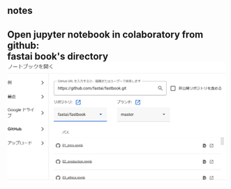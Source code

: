 
## notes

Open jupyter notebook in colaboratory from github:<br>
fastai book's directory<br>
<img src="/assets/pic/111.PNG" width="500" alt=""><br>
---
